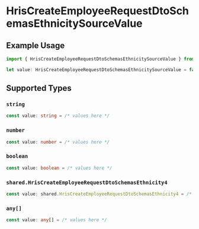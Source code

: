 # HrisCreateEmployeeRequestDtoSchemasEthnicitySourceValue

## Example Usage

```typescript
import { HrisCreateEmployeeRequestDtoSchemasEthnicitySourceValue } from "@stackone/stackone-client-ts/sdk/models/shared";

let value: HrisCreateEmployeeRequestDtoSchemasEthnicitySourceValue = false;
```

## Supported Types

### `string`

```typescript
const value: string = /* values here */
```

### `number`

```typescript
const value: number = /* values here */
```

### `boolean`

```typescript
const value: boolean = /* values here */
```

### `shared.HrisCreateEmployeeRequestDtoSchemasEthnicity4`

```typescript
const value: shared.HrisCreateEmployeeRequestDtoSchemasEthnicity4 = /* values here */
```

### `any[]`

```typescript
const value: any[] = /* values here */
```

